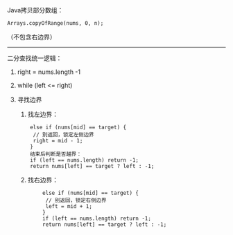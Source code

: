 Java拷贝部分数组：
```
Arrays.copyOfRange(nums, 0, n);
```

（不包含右边界）

***

二分查找统一逻辑：
1. right = nums.length -1
2. while (left <= right)
3. 寻找边界
	1. 找左边界： 
	```
		else if (nums[mid] == target) {
		 // 别返回，锁定左侧边界
		 right = mid - 1;
		}
		结束后判断是否越界：
		if (left == nums.length) return -1;
		return nums[left] == target ? left : -1;
	```	
	
	2. 找右边界：
	```
			else if (nums[mid] == target) {
			 // 别返回，锁定右侧边界
			 left = mid + 1;
			}
			if (left == nums.length) return -1;
			return nums[left] == target ? left : -1;
	```
